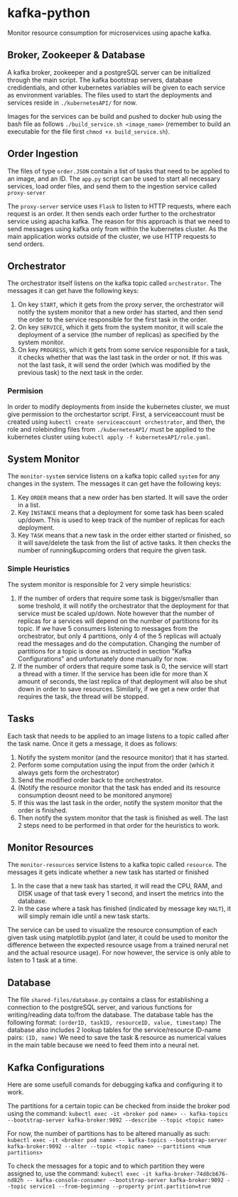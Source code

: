 # kafka-python

Monitor resource consumption for microservices using apache kafka.

## Broker, Zookeeper & Database

A kafka broker, zookeeper and a postgreSQL server can be initialized through the main script. The kafka bootstrap servers, database credidentials, and other kubernetes variables will be given to each service as environment variables. The files used to start the deployments and services reside in ``` ./kubernetesAPI/ ``` for now.

Images for the services can be build and pushed to docker hub using the bash file as follows ``` ./build_service.sh <image_name> ``` (remember to build an executable for the file first ``` chmod +x build_service.sh ```).

## Order Ingestion

The files of type ``` order.JSON ``` contain a list of tasks that need to be applied to an image, and an ID.
The ``` app.py ``` script can be used to start all necessary services, load order files, and send them to the ingestion service called ``` proxy-server ```

The ``` proxy-server ``` service uses ``` Flask ``` to listen to HTTP requests, where each request is an order.
It then sends each order further to the orchestrator service using apacha kafka. The reason for this approach is that we need to send messages using kafka only from within the kubernetes cluster. As the main application works outside of the cluster, we use HTTP requests to send orders.

## Orchestrator

The orchestrator itself listens on the kafka topic called ``` orchestrator ```. The messages it can get have the following keys:
1. On key ``` START ```, which it gets from the proxy server, the orchestrator will notify the system monitor that a new order has started, and then send the order to the service responsible for the first task in the order.
2. On key ``` SERVICE ```, which it gets from the system monitor, it will scale the deployment of a service (the number of replicas) as specified by the system monitor.
3. On key  ``` PROGRESS ```, which it gets from some service responsible for a task, it checks whether that was the last task in the order or not. If this was not the last task, it will send the order (which was modified by the previous task) to the next task in the order.

### Permision

In order to modify deployments from inside the kubernetes cluster, we must give permission to the orchestartor script. First, a serviceaccount must be created using ``` kubectl create serviceaccount orchestrator ```, and then, the role and rolebinding files from ``` ./kubernetesAPI/ ``` must be applied to the kubernetes cluster using ``` kubectl apply -f kubernetesAPI/role.yaml ```.

## System Monitor

The ``` monitor-system ``` service listens on a kafka topic called ``` system ``` for any changes in the system. The messages it can get have the following keys:
1. Key ``` ORDER ``` means that a new order has ben started. It will save the order in a list.
2. Key ``` INSTANCE ``` means that a deployment for some task has been scaled up/down. This is used to keep track of the number of replicas for each deployment.
3. Key ``` TASK ``` means that a new task in the order either started or finished, so it will save/delete the task from the list of active tasks. It then checks the number of running&upcoming orders that require the given task.

### Simple Heuristics

The system monitor is responsible for 2 very simple heuristics:
1. If the number of orders that require some task is bigger/smaller than some treshold, it will notify the orchestrator that the deployment for that service must be scaled up/down. Note however that the number of replicas for a services will depend on the number of partitions for its topic. If we have 5 consumers listening to messages from the orchestrator, but only 4 partitions, only 4 of the 5 replicas will actualy read the messages and do the computation. Changing the number of partitions for a topic is done as instructed in section "Kafka Configurations" and unfortunately done manually for now.
2. If the number of orders that require some task is 0, the service will start a thread with a timer. If the service has been idle for more than X amount of seconds, the last replica of that deployment will also be shut down in order to save resources. Similarly, if we get a new order that requires the task, the thread will be stopped.

## Tasks

Each task that needs to be applied to an image listens to a topic called after the task name. Once it gets a message, it does as follows:
1. Notify the system monitor (and the resource monitor) that it has started.
2. Perform some computation using the input from the order (which it always gets form the orchestrator)
3. Send the modified order back to the orchestrator.
4. (Notify the resource monitor that the task has ended and its resource consumption deosnt need to be monitored anymore)
5. If this was the last task in the order, notify the system monitor that the order is finished.
6. Then notify the system monitor that the task is finished as well.
The last 2 steps need to be performed in that order for the heuristics to work.

## Monitor Resources

The ``` monitor-resources ``` service listens to a kafka topic called ``` resource ```. 
The messages it gets indicate whether a new task has started or finished
1. In the case that a new task has started, it will read the CPU, RAM, and DISK usage of that task every 1 second, and insert the metrics into the database.
2. In the case where a task has finished (indicated by message key ``` HALT ```), it will simply remain idle until a new task starts.

The service can be used to visualize the resource consumption of each given task using matplotlib.pyplot (and later, it could be used to monitor the difference between the expected resource usage from a trained nerural net and the actual resource usage). For now however, the service is only able to listen to 1 task at a time.

## Database

The file ``` shared-files/database.py ``` contains a class for establishing a connection to the postgreSQL server, and various functions for writing/reading data to/from the database. The database table has the following format: ``` (orderID, taskID, resourceID, value, timestamp) ```
The database also includes 2 lookup tables for the service/resource ID-name pairs: ``` (ID, name) ```
We need to save the task & resource as numerical values in the main table because we need to feed them into a neural net.

## Kafka Configurations
Here are some usefull comands for debugging kafka and configuring it to work.

The partitions for a certain topic can be checked from inside the broker pod using the command:
``` kubectl exec -it <broker pod name> -- kafka-topics --bootstrap-server kafka-broker:9092 --describe --topic <topic name> ```

For now, the number of partitions has to be altered manually as such:
``` kubectl exec -it <broker pod name> -- kafka-topics --bootstrap-server kafka-broker:9092 --alter --topic <topic name> --partitions <num partitions> ```

To check the messages for a topic and to which partition they were assigned to, use the command:
``` kubectl exec -it kafka-broker-74d8cb676-nd82h -- kafka-console-consumer --bootstrap-server kafka-broker:9092 --topic service1 --from-beginning --property print.partition=true ```